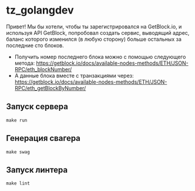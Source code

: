 # tz_golangdev

Привет! Мы бы хотели, чтобы ты зарегистрировался на GetBlock.io, и используя API GetBlock, попробовал создать сервис, выводящий адрес, баланс которого изменился (в любую сторону) больше остальных за последние сто блоков.

- Получить номер последнего блока можно с помощью следующего метода: https://getblock.io/docs/available-nodes-methods/ETH/JSON-RPC/eth_blockNumber/
- А данные блока вместе с транзакциями через: https://getblock.io/docs/available-nodes-methods/ETH/JSON-RPC/eth_getBlockByNumber/

## Запуск сервера
```
make run
```

## Генерация свагера
```
make swag
```

## Запуск линтера
```
make lint
```
